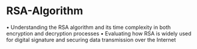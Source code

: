 # RSA-Algorithm
• Understanding the RSA algorithm and its time complexity in both encryption and decryption processes
• Evaluating how RSA is widely used for digital signature and securing data transmission over the Internet
